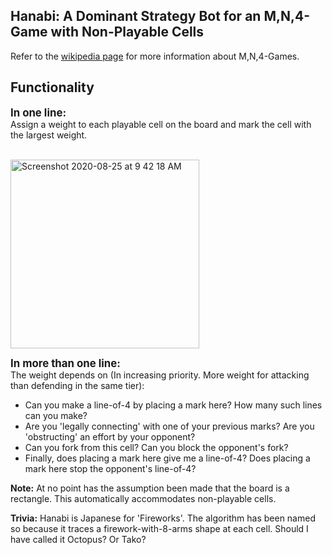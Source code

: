 ## Hanabi: A Dominant Strategy Bot for an M,N,4-Game with Non-Playable Cells
Refer to the <a href="https://en.wikipedia.org/wiki/M,n,k-game" target="_blank"> wikipedia page</a> for more information about M,N,4-Games.
## Functionality
<big><b>In one line:</b></big><br>
Assign a weight to each playable cell on the board and mark the cell with the largest weight.<br><br>

<img width="302" alt="Screenshot 2020-08-25 at 9 42 18 AM" src="https://user-images.githubusercontent.com/18059416/91122210-5eacad80-e6b7-11ea-8690-8c330c4461fa.png">

<big><b>In more than one line:</b></big><br>
The weight depends on (In increasing priority. More weight for attacking than defending in the same tier):
<ul>
<li>Can you make a line-of-4 by placing a mark here? How many such lines can you make?</li>
<li>Are you 'legally connecting' with one of your previous marks? Are you 'obstructing' an effort by your opponent?</li>
<li>Can you fork from this cell? Can you block the opponent's fork?</li>
<li>Finally, does placing a mark here give me a line-of-4? Does placing a mark here stop the opponent's line-of-4?</li>
</ul>

<p><b>Note:</b> At no point has the assumption been made that the board is a rectangle. This automatically accommodates non-playable cells.</p>
<p><b>Trivia:</b> Hanabi is Japanese for 'Fireworks'. The algorithm has been named so because it traces a firework-with-8-arms shape at each cell. Should I have called it Octopus? Or Tako?</p>
